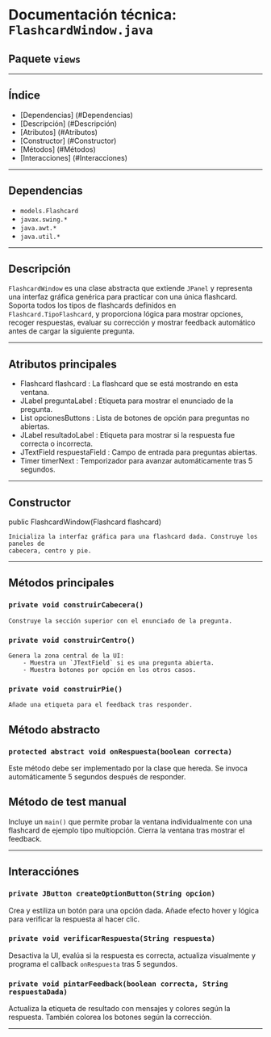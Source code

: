 # Documentación técnica: `FlashcardWindow.java`

## Paquete `views`

---

## Índice
-   [Dependencias]	(#Dependencias)
-   [Descripción]	(#Descripción)
-   [Atributos]		(#Atributos)
-   [Constructor]	(#Constructor)
-   [Métodos]		(#Métodos)
-   [Interacciones]	(#Interacciones)


---

## Dependencias

- `models.Flashcard`
- `javax.swing.*`
- `java.awt.*`
- `java.util.*`


---

## Descripción

`FlashcardWindow` es una clase abstracta que extiende `JPanel` y representa una interfaz gráfica genérica para practicar con una única flashcard. Soporta todos los tipos de flashcards definidos en `Flashcard.TipoFlashcard`, y proporciona lógica para mostrar opciones, recoger respuestas, evaluar su corrección y mostrar feedback automático antes de cargar la siguiente pregunta.

---

## Atributos principales

- Flashcard flashcard		: La flashcard que se está mostrando en esta ventana.
- JLabel preguntaLabel		: Etiqueta para mostrar el enunciado de la pregunta.
- List<JButton> opcionesButtons	: Lista de botones de opción para preguntas no abiertas.
- JLabel resultadoLabel		: Etiqueta para mostrar si la respuesta fue correcta o incorrecta.
- JTextField respuestaField	: Campo de entrada para preguntas abiertas.  
- Timer timerNext		: Temporizador para avanzar automáticamente tras 5 segundos.


---

## Constructor

public FlashcardWindow(Flashcard flashcard)

	Inicializa la interfaz gráfica para una flashcard dada. Construye los paneles de
	cabecera, centro y pie.


---

## Métodos principales

### `private void construirCabecera()`
	
	Construye la sección superior con el enunciado de la pregunta.


### `private void construirCentro()`
	
	Genera la zona central de la UI:
		- Muestra un `JTextField` si es una pregunta abierta.
		- Muestra botones por opción en los otros casos.


### `private void construirPie()`

	Añade una etiqueta para el feedback tras responder.


## Método abstracto

### `protected abstract void onRespuesta(boolean correcta)`
Este método debe ser implementado por la clase que hereda. Se invoca automáticamente 5 segundos después de responder.


## Método de test manual

Incluye un `main()` que permite probar la ventana individualmente con una flashcard de ejemplo tipo multiopción. Cierra la ventana tras mostrar el feedback.


---

## Interacciónes

### `private JButton createOptionButton(String opcion)`
Crea y estiliza un botón para una opción dada. Añade efecto hover y lógica para verificar la respuesta al hacer clic.

### `private void verificarRespuesta(String respuesta)`
Desactiva la UI, evalúa si la respuesta es correcta, actualiza visualmente y programa el callback `onRespuesta` tras 5 segundos.

### `private void pintarFeedback(boolean correcta, String respuestaDada)`
Actualiza la etiqueta de resultado con mensajes y colores según la respuesta. También colorea los botones según la corrección.


---
